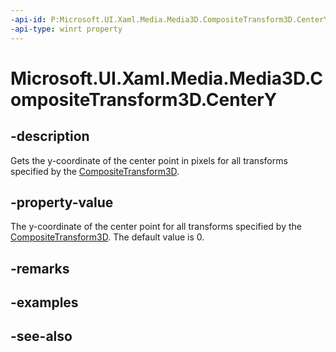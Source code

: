 ```yaml
---
-api-id: P:Microsoft.UI.Xaml.Media.Media3D.CompositeTransform3D.CenterY
-api-type: winrt property
---
```


<!-- Property syntax
public double CenterY { get;  set; }
-->

# Microsoft.UI.Xaml.Media.Media3D.CompositeTransform3D.CenterY

## -description
Gets the y-coordinate of the center point in pixels for all transforms specified by the [CompositeTransform3D](compositetransform3d.md).

## -property-value
The y-coordinate of the center point for all transforms specified by the [CompositeTransform3D](compositetransform3d.md). The default value is 0.

## -remarks

## -examples

## -see-also
